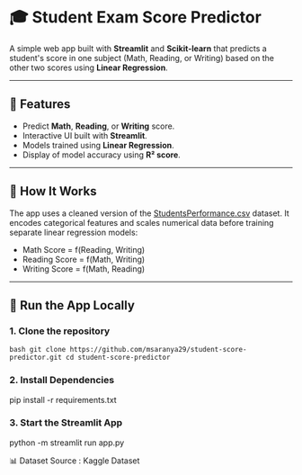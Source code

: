 # 🎓 Student Exam Score Predictor

A simple web app built with **Streamlit** and **Scikit-learn** that predicts a student's score in one subject (Math, Reading, or Writing) based on the other two scores using **Linear Regression**.

---

## 📌 Features

- Predict **Math**, **Reading**, or **Writing** score.
- Interactive UI built with **Streamlit**.
- Models trained using **Linear Regression**.
- Display of model accuracy using **R² score**.

---

## 🧠 How It Works

The app uses a cleaned version of the [StudentsPerformance.csv](https://www.kaggle.com/datasets/spscientist/students-performance-in-exams) dataset. It encodes categorical features and scales numerical data before training separate linear regression models:

- Math Score = f(Reading, Writing)
- Reading Score = f(Math, Writing)
- Writing Score = f(Math, Reading)

---

## 🚀 Run the App Locally

### 1. Clone the repository


  ```bash git clone https://github.com/msaranya29/student-score-predictor.git cd student-score-predictor ``` 

### 2. Install Dependencies 
pip install -r requirements.txt


### 3. Start the Streamlit App
python -m streamlit run app.py


📊 Dataset Source : Kaggle Dataset



